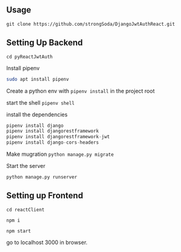 ## Usage

```git clone https://github.com/strongSoda/DjangoJwtAuthReact.git```

## Setting Up Backend

```cd pyReactJwtAuth```

Install pipenv 

```bash
sudo apt install pipenv
```

Create a python env with ```pipenv install``` in the project root

start the shell ```pipenv shell```

install the dependencies

```python
pipenv install django
pipenv install djangorestframework
pipenv install djangorestframework-jwt
pipenv install django-cors-headers
```

Make mugration ```python manage.py migrate```

Start the server 

```python manage.py runserver```

## Setting up Frontend

`cd reactClient`

```npm i ```

```npm start```

go to localhost 3000 in browser.

